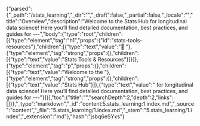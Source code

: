 {"parsed":{"_path":"/stats_learning","_dir":"","_draft":false,"_partial":false,"_locale":"","title":"Overview","description":"Welcome to the Stats Hub for longitudinal data science! Here you’ll find detailed documentation, best practices, and guides for ---","body":{"type":"root","children":[{"type":"element","tag":"h1","props":{"id":"stats-tools-resources"},"children":[{"type":"text","value":"🧰 "},{"type":"element","tag":"strong","props":{},"children":[{"type":"text","value":"Stats Tools & Resources"}]}]},{"type":"element","tag":"p","props":{},"children":[{"type":"text","value":"Welcome to the "},{"type":"element","tag":"strong","props":{},"children":[{"type":"text","value":"Stats Hub"}]},{"type":"text","value":" for longitudinal data science! Here you’ll find detailed documentation, best practices, and guides for ---"}]}],"toc":{"title":"","searchDepth":2,"depth":2,"links":[]}},"_type":"markdown","_id":"content:5.stats_learning:1.index.md","_source":"content","_file":"5.stats_learning/1.index.md","_stem":"5.stats_learning/1.index","_extension":"md"},"hash":"jsbq6eSYxs"}